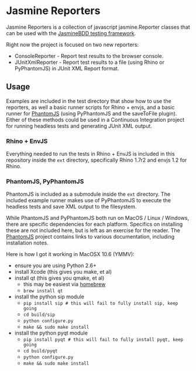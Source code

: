 # Jasmine Reporters

Jasmine Reporters is a collection of javascript jasmine.Reporter classes that can be used with
the [JasmineBDD testing framework](http://pivotal.github.com/jasmine/).

Right now the project is focused on two new reporters:

* ConsoleReporter - Report test results to the browser console.
* JUnitXmlReporter - Report test results to a file (using Rhino or PyPhantomJS) in JUnit XML Report format.

## Usage

Examples are included in the test directory that show how to use the reporters,
as well a basic runner scripts for Rhino + envjs, and a basic runner for 
[PhantomJS](https://github.com/ariya/phantomjs) (using PyPhantomJS and the
saveToFile plugin). Either of these methods could be used in a Continuous
Integration project for running headless tests and generating JUnit XML output.

### Rhino + EnvJS

Everything needed to run the tests in Rhino + EnvJS is included in this
repository inside the `ext` directory, specifically Rhino 1.7r2 and envjs 1.2
for Rhino.

### PhantomJS, PyPhantomJS

PhantomJS is included as a submodule inside the `ext` directory. The included
example runner makes use of PyPhantomJS to execute the headless tests and
save XML output to the filesystem.

While PhantomJS and PyPhantomJS both run on MacOS / Linux / Windows, there are
specific dependencies for each platform. Specifics on installing these are not
included here, but is left as an exercise for the reader. The [PhantomJS](https://github.com/ariya/phantomjs)
project contains links to various documentation, including installation notes.

Here is how I got it working in MacOSX 10.6 (YMMV):

* ensure you are using Python 2.6+
* install Xcode (this gives you make, et al)
* install qt (this gives you qmake, et al)
  * this may be easiest via [homebrew](https://github.com/mxcl/homebrew)
  * `brew install qt`
* install the python sip module
  * `pip install sip # this will fail to fully install sip, keep going`
  * `cd build/sip`
  * `python configure.py`
  * `make && sudo make install`
* install the python pyqt module
  * `pip install pyqt # this will fail to fully install pyqt, keep going`
  * `cd build/pyqt`
  * `python configure.py`
  * `make && sudo make install`
